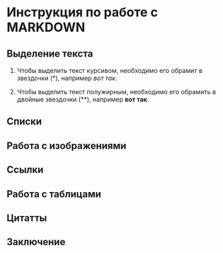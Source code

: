 # Инструкция по работе с MARKDOWN

## Выделение текста 

1) Чтобы выделить текст курсивом, необходимо его обрамит в звездочки (*), например *вот так*.

2) Чтобы выделить текст  полужирным, необходимо его обрамить в двойные звездочки (**), например **вот так**.

## Списки 

## Работа с изображениями 

## Ссылки 

## Работа с таблицами 

## Цитатты 

## Заключение